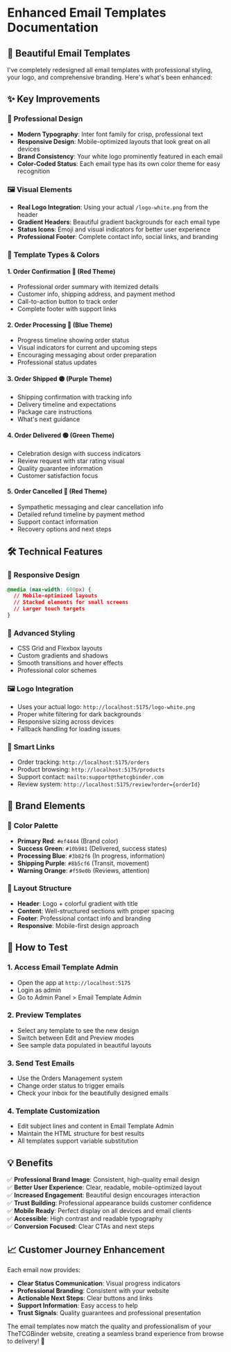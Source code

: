 # Enhanced Email Templates Documentation

## 🎨 Beautiful Email Templates

I've completely redesigned all email templates with professional styling, your logo, and comprehensive branding. Here's what's been enhanced:

## ✨ Key Improvements

### 🎯 **Professional Design**
- **Modern Typography**: Inter font family for crisp, professional text
- **Responsive Design**: Mobile-optimized layouts that look great on all devices
- **Brand Consistency**: Your white logo prominently featured in each email
- **Color-Coded Status**: Each email type has its own color theme for easy recognition

### 🖼️ **Visual Elements**
- **Real Logo Integration**: Using your actual `/logo-white.png` from the header
- **Gradient Headers**: Beautiful gradient backgrounds for each email type
- **Status Icons**: Emoji and visual indicators for better user experience  
- **Professional Footer**: Complete contact info, social links, and branding

### 📧 **Template Types & Colors**

#### 1. **Order Confirmation** 🔴 (Red Theme)
- Professional order summary with itemized details
- Customer info, shipping address, and payment method
- Call-to-action button to track order
- Complete footer with support links

#### 2. **Order Processing** 🔵 (Blue Theme)  
- Progress timeline showing order status
- Visual indicators for current and upcoming steps
- Encouraging messaging about order preparation
- Professional status updates

#### 3. **Order Shipped** 🟣 (Purple Theme)
- Shipping confirmation with tracking info
- Delivery timeline and expectations  
- Package care instructions
- What's next guidance

#### 4. **Order Delivered** 🟢 (Green Theme)
- Celebration design with success indicators
- Review request with star rating visual
- Quality guarantee information
- Customer satisfaction focus

#### 5. **Order Cancelled** 🔴 (Red Theme)
- Sympathetic messaging and clear cancellation info
- Detailed refund timeline by payment method
- Support contact information  
- Recovery options and next steps

## 🛠️ **Technical Features**

### 📱 **Responsive Design**
```css
@media (max-width: 600px) {
  // Mobile-optimized layouts
  // Stacked elements for small screens
  // Larger touch targets
}
```

### 🎨 **Advanced Styling**
- CSS Grid and Flexbox layouts
- Custom gradients and shadows
- Smooth transitions and hover effects
- Professional color schemes

### 🖼️ **Logo Integration**
- Uses your actual logo: `http://localhost:5175/logo-white.png`
- Proper white filtering for dark backgrounds
- Responsive sizing across devices
- Fallback handling for loading issues

### 🔗 **Smart Links**
- Order tracking: `http://localhost:5175/orders`
- Product browsing: `http://localhost:5175/products`  
- Support contact: `mailto:support@thetcgbinder.com`
- Review system: `http://localhost:5175/review?order={orderId}`

## 🎯 **Brand Elements**

### 🎨 **Color Palette**
- **Primary Red**: `#ef4444` (Brand color)
- **Success Green**: `#10b981` (Delivered, success states)
- **Processing Blue**: `#3b82f6` (In progress, information)
- **Shipping Purple**: `#8b5cf6` (Transit, movement)
- **Warning Orange**: `#f59e0b` (Reviews, attention)

### 📐 **Layout Structure**
- **Header**: Logo + colorful gradient with title
- **Content**: Well-structured sections with proper spacing
- **Footer**: Professional contact info and branding
- **Responsive**: Mobile-first design approach

## 🚀 **How to Test**

### 1. **Access Email Template Admin**
- Open the app at `http://localhost:5175`
- Login as admin
- Go to Admin Panel > Email Template Admin

### 2. **Preview Templates**
- Select any template to see the new design
- Switch between Edit and Preview modes
- See sample data populated in beautiful layouts

### 3. **Send Test Emails**
- Use the Orders Management system
- Change order status to trigger emails
- Check your inbox for the beautifully designed emails

### 4. **Template Customization**
- Edit subject lines and content in Email Template Admin
- Maintain the HTML structure for best results
- All templates support variable substitution

## 💡 **Benefits**

✅ **Professional Brand Image**: Consistent, high-quality email design  
✅ **Better User Experience**: Clear, readable, mobile-optimized layout  
✅ **Increased Engagement**: Beautiful design encourages interaction  
✅ **Trust Building**: Professional appearance builds customer confidence  
✅ **Mobile Ready**: Perfect display on all devices and email clients  
✅ **Accessible**: High contrast and readable typography  
✅ **Conversion Focused**: Clear CTAs and next steps  

## 📈 **Customer Journey Enhancement**

Each email now provides:
- **Clear Status Communication**: Visual progress indicators
- **Professional Branding**: Consistent with your website
- **Actionable Next Steps**: Clear buttons and links  
- **Support Information**: Easy access to help
- **Trust Signals**: Quality guarantees and professional presentation

The email templates now match the quality and professionalism of your TheTCGBinder website, creating a seamless brand experience from browse to delivery! 🎉
